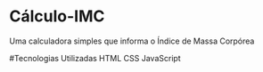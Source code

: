 # Cálculo-IMC
Uma calculadora simples que informa o Índice de Massa Corpórea

#Tecnologias Utilizadas
  HTML
  CSS
  JavaScript
